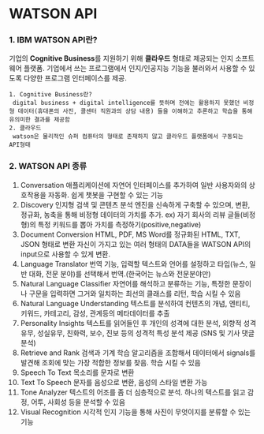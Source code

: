#  WATSON API

### 1.  IBM WATSON API란?

기업의 **Cognitive Business**를 지원하기 위해 **클라우드** 형태로 제공되는 인지 소프트웨어 플랫폼.
기업에서 쓰는 프로그램에서 인지/인공지능 기능을 불러와서 사용할 수 있도록 다양한 프로그램 인터페이스를 제공.

 	1. Cognitive Business란?
     digital business + digital intelligence를 뜻하며 전에는 활용하지 못했던 비정형 데이터(휴대폰의 사진, 콜센터 직원과의 상담 내용) 들을 이해하고 추론하고 학습을 통해 유의미한 결과를 제공함
 	2. 클라우드
     watson은 물리적인 슈퍼 컴퓨터의 형태로 존재하지 않고 클라우드 플랫폼에서 구동되는 API형태

### 2. WATSON API 종류

1. Conversation
   애플리케이션에 자연어 인터페이스를 추가하여 일반 사용자와의 상호작용을 자동화.
   쉽게 챗봇을 구현할 수 있는 기능
2. Discovery
   인지형 검색 및 콘텐츠 분석 엔진을 신속하게 구축할 수 있으며, 변환, 정규화, 농축을 통해 비정형 데이터의 가치를 추가.  ex) 자기 회사의 리뷰 글들(비정형)의 특정 키워드를 뽑아 가치를 측정하기(positive,negative)
3. Document Conversion
   HTML, PDF, MS Word를 정규화된 HTML, TXT, JSON 형태로 변환
   자신이 가지고 있는 여러 형태의 DATA들을 WATSON API의 input으로 사용할 수 있게 변환.
4. Language Translator
   번역 기능, 입력할 텍스트와 언어를 설정하고 타입(뉴스, 일반 대화, 전문 분야)를 선택해서 번역.(한국어는 뉴스와 전문분야만)
5. Natural Language Classifier
   자연어를 해석하고 분류하는 기능, 특정한 문장이나 구문을 입력하면 그거와 일치하는 최선의 클래스를 리턴, 학습 시킬 수 있음
6. Natural Language Understanding
   텍스트를 분석하여 컨텐츠의 개념, 엔티티, 키워드, 카테고리, 감성, 관계등의 메타데이터를 추출
7. Personality Insights
   텍스트를 읽어들인 후 개인의 성격에 대한 분석, 외향적 성격 유무, 성실유무, 친화력, 보수, 진보 등의 성격적 특성 분석 제공 (SNS 및 기사 댓글 분석)
8. Retrieve and Rank
   검색과 기계 학습 알고리즘을 조합해서 데이터에서 signals를 발견해 조회에 맞는 가장 적합한 정보를 찾음. 학습 시킬 수 있음
9. Speech To Text
   목소리를 문자로 변환
10. Text To Speech
    문자를 음성으로 변환, 음성의 스타일 변환 가능
11. Tone Analyzer
    텍스트의 어조를 좀 더 심층적으로 분석. 하나의 텍스트를 읽고 감정, 어투, 사회성 등을 분석할 수 있음
12. Visual Recognition
    시각적 인지 기능을 통해 사진이 무엇이지를 분류할 수 있는 기능
